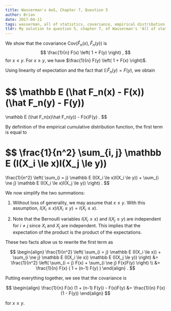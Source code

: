 ```yaml
---
title: Wasserman's AoS, Chapter 7, Question 5
author: Brian
date: 2017-04-11
tags: wasserman, all of statistics, covariance, empirical distribution function
tldr: My solution to question 5, chapter 7, of Wasserman's 'All of statistics'
---
```


We show that the covariance $\text{Cov} (\hat F_n(x), \hat F_n(y))$ is
$$
\frac{1}{n} F(x) \left( 1 + F(y) \right)
,
$$ 
for $x \le y$. For $x \ge y$, we have
$\frac{1}{n} F(y) \left( 1 + F(x) \right)$.

Using linearity of expectation and the fact that $\mathbb E \hat F_n(y) = F(y)$, we obtain

$$
\mathbb E (\hat F_n(x) - F(x)) (\hat F_n(y) - F(y))
=
\mathbb E (\hat F_n(x)\hat F_n(y)) - F(x)F(y)
.
$$

By definition of the empirical cumulative distribution function, the first term is equal to

$$
\frac{1}{n^2} \sum_{i, j} \mathbb E (I(X_i \le x)I(X_j \le y))
=
\frac{1}{n^2} \left( 
	\sum_{i = j} \mathbb E (I(X_i \le x)I(X_i \le y))
	+ \sum_{i \ne j} \mathbb E (I(X_i \le x)I(X_j \le y))
\right)
.
$$

We now simplify the two summations:

1. Without loss of generality, we may assume that $x \le y$.  With this assumption, $I(X_i \le x)I(X_i \le y) = I(X_i \le x)$.

2. Note that the Bernoulli variables $I(X_i \le x)$ and $I(X_j \le y)$ are independent for $i \ne j$ since $X_i$ and $X_j$ are independent.
This implies that the expectation of the product is the product of the expectations.

These two facts allow us to rewrite the first term as

$$
\begin{align}
	\frac{1}{n^2} \left( 
			\sum_{i = j} \mathbb E (I(X_i \le x))
			+ \sum_{i \ne j} \mathbb E (I(X_i \le x)) \mathbb E (I(X_j \le y))
			\right)
	&=
	\frac{1}{n^2} \left( 
			\sum_{i = j} F(x)
			+ \sum_{i \ne j} F(x)F(y)
			\right)
	\\
	&=
	\frac{1}{n} F(x) (
			1 + (n-1) F(y)
			)
\end{align}
.
$$

Putting everything together, we see that the covariance is

$$
\begin{align}
\frac{1}{n} F(x) (1 + (n-1) F(y)) - F(x)F(y)
&=
\frac{1}{n} F(x) (1 - F(y))
\end{align}
$$

for $x \le y$.
